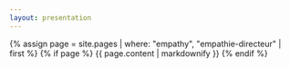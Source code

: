 ```yaml
---
layout: presentation
---
```



{% assign page = site.pages | where: "empathy", "empathie-directeur" | first %}
{% if page %}
  {{ page.content | markdownify }}
{% endif %}
